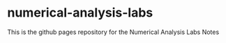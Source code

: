 # numerical-analysis-labs
This is the github pages repository for the Numerical Analysis Labs Notes
